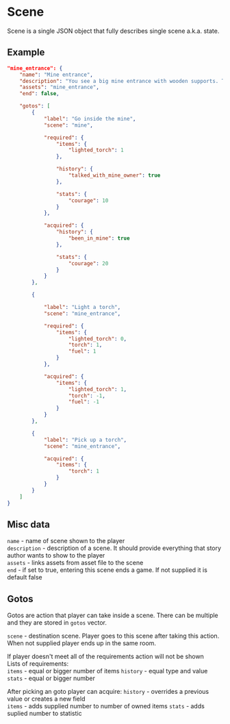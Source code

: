 # Scene
Scene is a single JSON object that fully describes single scene a.k.a. state.

## Example
```json
"mine_entrance": {
    "name": "Mine entrance",
    "description": "You see a big mine entrance with wooden supports. There is a torch lyng on a ground",
    "assets": "mine_entrance",
    "end": false,

    "gotos": [
        {
            "label": "Go inside the mine",
            "scene": "mine",

            "required": {
                "items": {
                    "lighted_torch": 1
                },

                "history": {
                    "talked_with_mine_owner": true
                },

                "stats": {
                    "courage": 10
                }
            },

            "acquired": {
                "history": {
                    "been_in_mine": true
                },

                "stats": {
                    "courage": 20
                }
            }
        },

        {

            "label": "Light a torch",
            "scene": "mine_entrance",

            "required": {
                "items": {
                    "lighted_torch": 0,
                    "torch": 1,
                    "fuel": 1
                }
            },

            "acquired": {
                "items": {
                    "lighted_torch": 1,
                    "torch": -1,
                    "fuel": -1
                }
            }
        },

        {
            "label": "Pick up a torch",
            "scene": "mine_entrance",

            "acquired": {
                "items": {
                    "torch": 1
                }
            }
        }
    ]
}
```

## Misc data
`name` - name of scene shown to the player  
`description` - description of a scene. It should provide everything that story author wants to show to the player  
`assets` - links assets from asset file to the scene  
`end` - if set to true, entering this scene ends a game. If not supplied it is default false

## Gotos
Gotos are action that player can take inside a scene. There can be multiple and they are stored in `gotos` vector.

`scene` - destination scene. Player goes to this scene after taking this action. When not supplied player ends up in the same room.

If player doesn't meet all of the requirements action will not be shown  
Lists of requirements:  
`items` - equal or bigger number of items
`history` - equal type and value  
`stats` - equal or bigger number

After picking an goto player can acquire:
`history` - overrides a previous value or creates a new field  
`items` - adds supplied number to number of owned items 
`stats` - adds suplied number to statistic